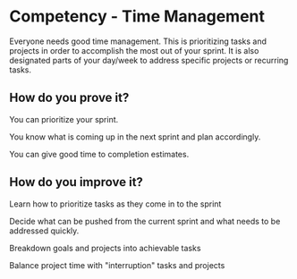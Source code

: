 # Competency - Time Management

Everyone needs good time management. This is prioritizing tasks and projects in order to accomplish the most out of your sprint. It is also designated parts of your day/week to address specific projects or recurring tasks. 

## How do you prove it?

You can prioritize your sprint.

You know what is coming up in the next sprint and plan accordingly. 

You can give good time to completion estimates.

## How do you improve it?

Learn how to prioritize tasks as they come in to the sprint

Decide what can be pushed from the current sprint and what needs to be addressed quickly. 

Breakdown goals and projects into achievable tasks

Balance project time with "interruption" tasks and projects


